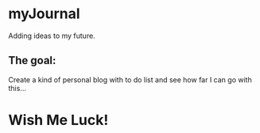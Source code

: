 # myJournal
Adding ideas to my future.

## The goal:
Create a kind of personal blog with to do list and see how far I can go with this...

# Wish Me Luck! 
